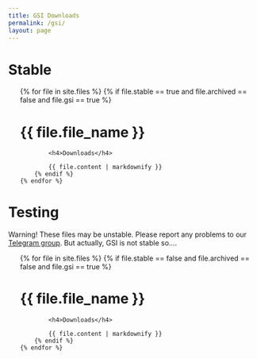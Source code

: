```yaml
---
title: GSI Downloads
permalink: /gsi/
layout: page
---
```


# Stable


<ul class="files-stable">
    {% for file in site.files %}
        {% if file.stable == true and file.archived == false and file.gsi == true %}
            <h1>{{ file.file_name }}</h1>

            <h4>Downloads</h4>
            
            {{ file.content | markdownify }}
        {% endif %}
    {% endfor %}
</ul>

# Testing

Warning! These files may be unstable. Please report any problems to our [Telegram group](https://t.me/AOSDPx/39).
But actually, GSI is not stable so....

<ul class="files-unstable">
    {% for file in site.files %}
        {% if file.stable == false and file.archived == false and file.gsi == true %}
            <h1>{{ file.file_name }}</h1>

            <h4>Downloads</h4>

            {{ file.content | markdownify }}
        {% endif %}
	{% endfor %}
</ul>
